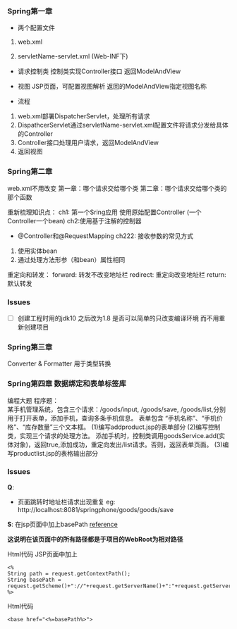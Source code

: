 ### Spring第一章
- 两个配置文件
1. web.xml

2. servletName-servlet.xml (Web-INF下)

- 请求控制类
控制类实现Controller接口
返回ModelAndView

- 视图
JSP页面，可配置视图解析
返回的ModelAndView指定视图名称

- 流程
1. web.xml部署DispatcherServlet，处理所有请求
2. DispathcerServlet通过servletName-servlet.xml配置文件将请求分发给具体的Controller
3. Controller接口处理用户请求，返回ModelAndView
4. 返回视图

### Spring第二章
web.xml不用改变
第一章：哪个请求交给哪个类
第二章：哪个请求交给哪个类的那个函数

重新梳理知识点：
ch1: 第一个Sring应用 使用原始配置Controller (一个Controller一个bean)
ch2:使用基于注解的控制器
- @Controller和@RequestMapping
ch222: 接收参数的常见方式
1. 使用实体bean
2. 通过处理方法形参（和bean）属性相同

重定向和转发：
forward: 转发不改变地址栏
redirect: 重定向改变地址栏
return: 默认转发
### Issues
-[ ] 创建工程时用的jdk10 之后改为1.8 是否可以简单的只改变编译环境 而不用重新创建项目

### Spring第三章
Converter & Formatter
用于类型转换

### Spring第四章 数据绑定和表单标签库
编程大题
程序题：	
           某手机管理系统，包含三个请求：/goods/input, /goods/save,  /goods/list,分别用于打开表单，添加手机，查询多条手机信息。   表单包含 “手机名称”、“手机价格”、“库存数量”三个文本框。
(1)编写addproduct.jsp的表单部分
(2)编写控制类，实现三个请求的处理方法。
       添加手机时，控制类调用goodsService.add(实体对象)，返回true,添加成功，重定向发出/list请求。否则，返回表单页面。
(3)编写productlist.jsp的表格输出部分


### Issues
**Q**:
- 页面跳转时地址栏请求出现重复
eg: http://localhost:8081/springphone/goods/goods/save

**S**:
在jsp页面中加上basePath
[reference](https://5aijava.iteye.com/blog/221412)

**这说明在该页面中的所有路径都是于项目的WebRoot为相对路径**

Html代码  JSP页面中加上
```
<%  
String path = request.getContextPath();  
String basePath = request.getScheme()+"://"+request.getServerName()+":"+request.getServerPort()+path+"/";  
%>  
```

Html代码 
```
<base href="<%=basePath%>">  
```